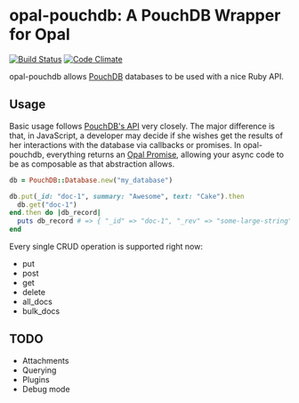 # opal-pouchdb: A PouchDB Wrapper for Opal

[![Build Status](https://travis-ci.org/dodecaphonic/opal-pouchdb.svg?branch=master)](https://travis-ci.org/dodecaphonic/opal-pouchdb)
[![Code Climate](https://codeclimate.com/github/dodecaphonic/opal-pouchdb/badges/gpa.svg)](https://codeclimate.com/github/dodecaphonic/opal-pouchdb)

opal-pouchdb allows [PouchDB][pouchdb] databases to be used with a nice Ruby API.

## Usage

Basic usage follows [PouchDB's API][pouchdb-api] very closely. The major difference is that, in JavaScript, a developer may decide if she wishes get the results of her interactions with the database via callbacks or promises. In opal-pouchdb, everything returns an [Opal Promise][opal-promise], allowing your async code to be as composable as that abstraction allows.

``` ruby
db = PouchDB::Database.new("my_database")

db.put(_id: "doc-1", summary: "Awesome", text: "Cake").then
  db.get("doc-1")
end.then do |db_record|
  puts db_record # => { "_id" => "doc-1", "_rev" => "some-large-string", "summary" => "Awesome", "text" => "Cake" }
end
```

Every single CRUD operation is supported right now:

- put
- post
- get
- delete
- all_docs
- bulk_docs

## TODO

- Attachments
- Querying
- Plugins
- Debug mode

[pouchdb]: http://pouchdb.com
[pouchdb-api]: http://pouchdb.com/api.html
[opal-promise]: http://opalrb.org/docs/promises/

